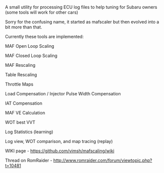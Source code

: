 A small utility for processing ECU log files to help tuning for Subaru owners (some tools will work for other cars)

Sorry for the confusing name, it started as mafscaler but then evolved into a bit more than that.

Currently these tools are implemented:

MAF Open Loop Scaling

MAF Closed Loop Scaling

MAF Rescaling

Table Rescaling

Throttle Maps

Load Compensation / Injector Pulse Width Compensation

IAT Compensation

MAF VE Calculation

WOT best VVT

Log Statistics (learning)

Log view, WOT comparison, and map tracing (replay)



WIKI page - https://github.com/vimsh/mafscaling/wiki

Thread on RomRaider - http://www.romraider.com/forum/viewtopic.php?t=10481
